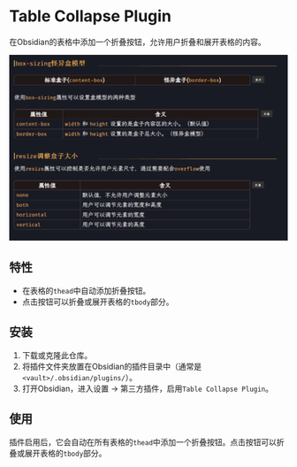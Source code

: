 
# Table Collapse Plugin

在Obsidian的表格中添加一个折叠按钮，允许用户折叠和展开表格的内容。

![](./assets/Demo.gif)

## 特性

- 在表格的`thead`中自动添加折叠按钮。
- 点击按钮可以折叠或展开表格的`tbody`部分。

## 安装

1. 下载或克隆此仓库。
2. 将插件文件夹放置在Obsidian的插件目录中（通常是`<vault>/.obsidian/plugins/`）。
3. 打开Obsidian，进入设置 -> 第三方插件，启用`Table Collapse Plugin`。

## 使用

插件启用后，它会自动在所有表格的`thead`中添加一个折叠按钮。点击按钮可以折叠或展开表格的`tbody`部分。
